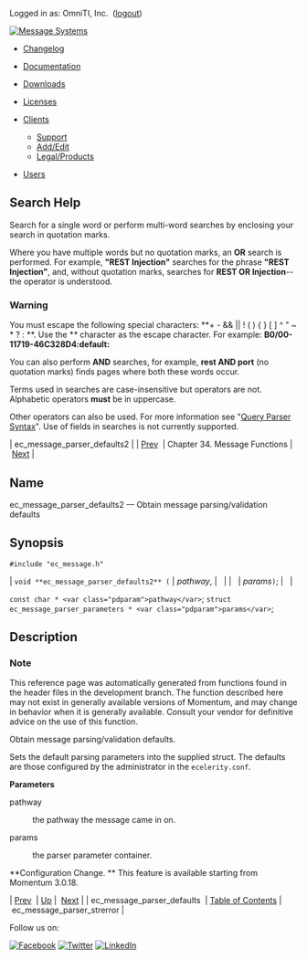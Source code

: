 Logged in as: OmniTI, Inc.  ([logout](https://support.messagesystems.com/logout.php))

[![Message Systems](https://support.messagesystems.com/images/ms-white205.png)](https://support.messagesystems.com/start.php) 

*   [Changelog](https://support.messagesystems.com/start.php?show=changelog)
*   [Documentation](https://support.messagesystems.com/docs/)
*   [Downloads](https://support.messagesystems.com/start.php)

*   [Licenses](https://support.messagesystems.com/license_summary.php)
*   <a href="">Clients</a>
    *   [Support](https://support.messagesystems.com/cs.php)
    *   [Add/Edit](https://support.messagesystems.com/edit_client.php)
    *   [Legal/Products](https://support.messagesystems.com/edit_products.php)
*   [Users](https://support.messagesystems.com/edit_customer.php)

## Search Help

Search for a single word or perform multi-word searches by enclosing your search in quotation marks.

Where you have multiple words but no quotation marks, an **OR** search is performed. For example, **"REST Injection"** searches for the phrase **"REST Injection"**, and, without quotation marks, searches for **REST OR Injection**--the operator is understood.

### Warning

You must escape the following special characters: **+ - && || ! ( ) { } [ ] ^ " ~ * ? : \**. Use the **\** character as the escape character. For example: **B0/00-11719-46C328D4\:default\:**

You can also perform **AND** searches, for example, **rest AND port** (no quotation marks) finds pages where both these words occur.

Terms used in searches are case-insensitive but operators are not. Alphabetic operators **must** be in uppercase.

Other operators can also be used. For more information see "[Query Parser Syntax](https://lucene.apache.org/core/old_versioned_docs/versions/3_0_0/queryparsersyntax.html)". Use of fields in searches is not currently supported.

| ec_message_parser_defaults2 |
| [Prev](apis.ec_message_parser_defaults.php)  | Chapter 34. Message Functions |  [Next](apis.ec_message_parser_strerror.php) |

<a name="apis.ec_message_parser_defaults2"></a>
## Name

ec_message_parser_defaults2 — Obtain message parsing/validation defaults

## Synopsis

`#include "ec_message.h"`

| `void **ec_message_parser_defaults2** (` | <var class="pdparam">pathway</var>, |   |
|   | <var class="pdparam">params</var>`)`; |   |

`const char * <var class="pdparam">pathway</var>`;
`struct ec_message_parser_parameters * <var class="pdparam">params</var>`;<a name="idp28629760"></a>
## Description

### Note

This reference page was automatically generated from functions found in the header files in the development branch. The function described here may not exist in generally available versions of Momentum, and may change in behavior when it is generally available. Consult your vendor for definitive advice on the use of this function.

Obtain message parsing/validation defaults.

Sets the default parsing parameters into the supplied struct. The defaults are those configured by the administrator in the `ecelerity.conf`.

**Parameters**

<dl class="variablelist">

<dt>pathway</dt>

<dd>

the pathway the message came in on.

</dd>

<dt>params</dt>

<dd>

the parser parameter container.

</dd>

</dl>

**Configuration Change. ** This feature is available starting from Momentum 3.0.18.

| [Prev](apis.ec_message_parser_defaults.php)  | [Up](ec_message.php) |  [Next](apis.ec_message_parser_strerror.php) |
| ec_message_parser_defaults  | [Table of Contents](index.php) |  ec_message_parser_strerror |

Follow us on:

[![Facebook](https://support.messagesystems.com/images/icon-facebook.png)](http://www.facebook.com/messagesystems) [![Twitter](https://support.messagesystems.com/images/icon-twitter.png)](http://twitter.com/#!/MessageSystems) [![LinkedIn](https://support.messagesystems.com/images/icon-linkedin.png)](http://www.linkedin.com/company/message-systems)